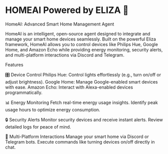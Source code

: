 # HOMEAI Powered by ELIZA 🤖

HomeAI: Advanced Smart Home Management Agent


HomeAI is an intelligent, open-source agent designed to integrate and manage your smart home devices seamlessly. Built on the powerful Eliza framework, HomeAI allows you to control devices like Philips Hue, Google Home, and Amazon Echo while providing energy monitoring, security alerts, and multi-platform interactions via Discord and Telegram.

Features

🎛️ Device Control
Philips Hue: Control lights effortlessly (e.g., turn on/off or adjust brightness).
Google Home: Manage Google-enabled smart devices with ease.
Amazon Echo: Interact with Alexa-enabled devices programmatically.

📊 Energy Monitoring
Fetch real-time energy usage insights.
Identify peak usage hours to optimize energy consumption.

🔒 Security Alerts
Monitor security devices and receive instant alerts.
Review detailed logs for peace of mind.

💬 Multi-Platform Interactions
Manage your smart home via Discord or Telegram bots.
Execute commands like turning devices on/off directly in chat.

